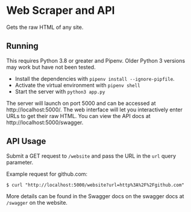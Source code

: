 Web Scraper and API
===============
Gets the raw HTML of any site.

## Running
This requires Python 3.8 or greater and Pipenv. 
Older Python 3 versions may work but have not been tested. 

- Install the dependencies with `pipenv install --ignore-pipfile`.
- Activate the virtual environment with `pipenv shell`
- Start the server with `python3 app.py`

The server will launch on port 5000 and can be accessed at http://localhost:5000/.
The web interface will let you interactively enter URLs to get their raw HTML.
You can view the API docs at http://localhost:5000/swagger.

## API Usage
Submit a GET request to `/website` and pass the URL in the `url` query parameter.

Example request for github.com:

`$ curl "http://localhost:5000/website?url=http%3A%2F%2Fgithub.com"`

More details can be found in the Swagger docs on the swagger docs at `/swagger` on the website.
